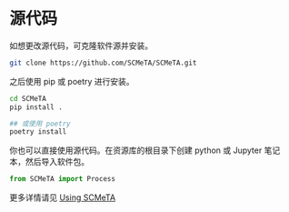 # 源代码

如想更改源代码，可克隆软件源并安装。

```bash
git clone https://github.com/SCMeTA/SCMeTA.git

```

之后使用 pip 或 poetry 进行安装。

```bash
cd SCMeTA
pip install .

## 或使用 poetry
poetry install

```

你也可以直接使用源代码。在资源库的根目录下创建 python 或 Jupyter 笔记本，然后导入软件包。

```python
from SCMeTA import Process

```

更多详情请见 [Using SCMeTA](../quick-start)
